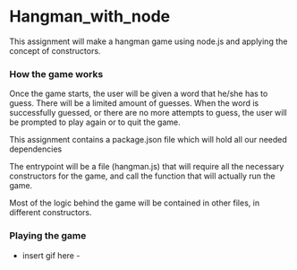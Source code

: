 # Hangman_with_node

This assignment will make a hangman game using node.js and applying the concept of constructors.

### How the game works

Once the game starts, the user will be given a word that he/she has to guess.
There will be a limited amount of guesses.
When the word is successfully guessed, or there are no more attempts to guess, the user will be prompted to play again or to quit the game.

This assignment contains a package.json file which will hold all our needed dependencies

The entrypoint will be a file (hangman.js) that will require all the necessary constructors for the game, and call the function that will actually run the game. 

Most of the logic behind the game will be contained in other files, in different constructors.

### Playing the game

- insert gif here -
